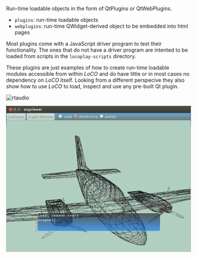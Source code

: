 Run-time loadable objects in the form of QtPlugins or QtWebPlugins.

* `plugins`: run-time loadable objects
* `webplugins`: run-time QWidget-derived object to be embedded into html pages

Most plugins come with a JavaScript driver program to test their functionality. The
ones that do not have a driver program are intented to be loaded from scripts
in the `locoplay-scripts` directory.

These plugins are just examples of how to create run-time loadable modules 
accessible from within _LoCO_ and do have little or in most cases no dependency on _LoCO_ itself.
Looking from a different perspecive they also show how to use _LoCO_ to load,
inspect and use any pre-built Qt plugin. 

![rtaudio](/candycode/loco/raw/master/modules/plugins/rtaudio/test/spectrum-analyzer/sshot.png)

![rtaudio](https://github.com/candycode/loco/raw/master/modules/plugins/osgview/test/sshot.png)
